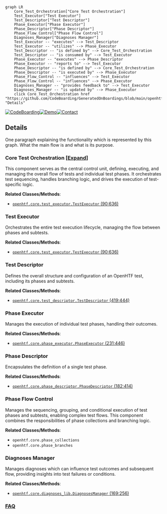 ```mermaid
graph LR
    Core_Test_Orchestration["Core Test Orchestration"]
    Test_Executor["Test Executor"]
    Test_Descriptor["Test Descriptor"]
    Phase_Executor["Phase Executor"]
    Phase_Descriptor["Phase Descriptor"]
    Phase_Flow_Control["Phase Flow Control"]
    Diagnoses_Manager["Diagnoses Manager"]
    Test_Executor -- "executes" --> Test_Descriptor
    Test_Executor -- "utilizes" --> Phase_Executor
    Test_Descriptor -- "is defined by" --> Core_Test_Orchestration
    Test_Descriptor -- "is consumed by" --> Test_Executor
    Phase_Executor -- "executes" --> Phase_Descriptor
    Phase_Executor -- "reports to" --> Test_Executor
    Phase_Descriptor -- "is defined by" --> Core_Test_Orchestration
    Phase_Descriptor -- "is executed by" --> Phase_Executor
    Phase_Flow_Control -- "influences" --> Test_Executor
    Phase_Flow_Control -- "influences" --> Phase_Executor
    Diagnoses_Manager -- "provides feedback to" --> Test_Executor
    Diagnoses_Manager -- "is updated by" --> Phase_Executor
    click Core_Test_Orchestration href "https://github.com/CodeBoarding/GeneratedOnBoardings/blob/main/openhtf/Core_Test_Orchestration.md" "Details"
```

[![CodeBoarding](https://img.shields.io/badge/Generated%20by-CodeBoarding-9cf?style=flat-square)](https://github.com/CodeBoarding/GeneratedOnBoardings)[![Demo](https://img.shields.io/badge/Try%20our-Demo-blue?style=flat-square)](https://www.codeboarding.org/demo)[![Contact](https://img.shields.io/badge/Contact%20us%20-%20contact@codeboarding.org-lightgrey?style=flat-square)](mailto:contact@codeboarding.org)

## Details

One paragraph explaining the functionality which is represented by this graph. What the main flow is and what is its purpose.

### Core Test Orchestration [[Expand]](./Core_Test_Orchestration.md)
This component serves as the central control unit, defining, executing, and managing the overall flow of tests and individual test phases. It orchestrates test sequencing, handles branching logic, and drives the execution of test-specific logic.


**Related Classes/Methods**:

- <a href="https://github.com/google/openhtf/blob/master/openhtf/core/test_executor.py#L90-L636" target="_blank" rel="noopener noreferrer">`openhtf.core.test_executor.TestExecutor` (90:636)</a>


### Test Executor
Orchestrates the entire test execution lifecycle, managing the flow between phases and subtests.


**Related Classes/Methods**:

- <a href="https://github.com/google/openhtf/blob/master/openhtf/core/test_executor.py#L90-L636" target="_blank" rel="noopener noreferrer">`openhtf.core.test_executor.TestExecutor` (90:636)</a>


### Test Descriptor
Defines the overall structure and configuration of an OpenHTF test, including its phases and subtests.


**Related Classes/Methods**:

- <a href="https://github.com/google/openhtf/blob/master/openhtf/core/test_descriptor.py#L419-L444" target="_blank" rel="noopener noreferrer">`openhtf.core.test_descriptor.TestDescriptor` (419:444)</a>


### Phase Executor
Manages the execution of individual test phases, handling their outcomes.


**Related Classes/Methods**:

- <a href="https://github.com/google/openhtf/blob/master/openhtf/core/phase_executor.py#L231-L446" target="_blank" rel="noopener noreferrer">`openhtf.core.phase_executor.PhaseExecutor` (231:446)</a>


### Phase Descriptor
Encapsulates the definition of a single test phase.


**Related Classes/Methods**:

- <a href="https://github.com/google/openhtf/blob/master/openhtf/core/phase_descriptor.py#L182-L414" target="_blank" rel="noopener noreferrer">`openhtf.core.phase_descriptor.PhaseDescriptor` (182:414)</a>


### Phase Flow Control
Manages the sequencing, grouping, and conditional execution of test phases and subtests, enabling complex test flows. This component combines the responsibilities of phase collections and branching logic.


**Related Classes/Methods**:

- `openhtf.core.phase_collections`
- `openhtf.core.phase_branches`


### Diagnoses Manager
Manages diagnoses which can influence test outcomes and subsequent flow, providing insights into test failures or conditions.


**Related Classes/Methods**:

- <a href="https://github.com/google/openhtf/blob/master/openhtf/core/diagnoses_lib.py#L169-L256" target="_blank" rel="noopener noreferrer">`openhtf.core.diagnoses_lib.DiagnosesManager` (169:256)</a>




### [FAQ](https://github.com/CodeBoarding/GeneratedOnBoardings/tree/main?tab=readme-ov-file#faq)